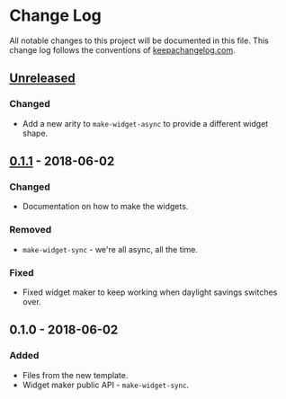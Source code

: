 # Change Log
All notable changes to this project will be documented in this file. This change log follows the conventions of [keepachangelog.com](http://keepachangelog.com/).

## [Unreleased]
### Changed
- Add a new arity to `make-widget-async` to provide a different widget shape.

## [0.1.1] - 2018-06-02
### Changed
- Documentation on how to make the widgets.

### Removed
- `make-widget-sync` - we're all async, all the time.

### Fixed
- Fixed widget maker to keep working when daylight savings switches over.

## 0.1.0 - 2018-06-02
### Added
- Files from the new template.
- Widget maker public API - `make-widget-sync`.

[Unreleased]: https://github.com/your-name/synq/compare/0.1.1...HEAD
[0.1.1]: https://github.com/your-name/synq/compare/0.1.0...0.1.1
